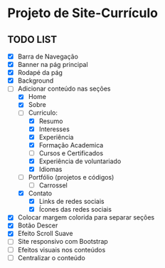 # Projeto de Site-Currículo

## TODO LIST

- [X] Barra de Navegação
- [X] Banner na pág principal
- [X] Rodapé da pág
- [X] Background
- [ ] Adicionar conteúdo nas seções
  - [X] Home
  - [X] Sobre
  - [ ] Curriculo:
    - [X] Resumo
    - [X] Interesses
    - [X] Experiência
    - [X] Formação Academica
    - [ ] Cursos e Certificados
    - [X] Experiência de voluntariado
    - [X] Idiomas
  - [ ] Portfólio (projetos e códigos)
    - [ ] Carrossel
  - [X] Contato
    - [X] Links de redes sociais
    - [X] Ícones das redes sociais
- [X] Colocar margem colorida para separar seções
- [X] Botão Descer
- [X] Efeito Scroll Suave
- [ ] Site responsivo com Bootstrap
- [ ] Efeitos visuais nos conteúdos
- [ ] Centralizar o conteúdo
